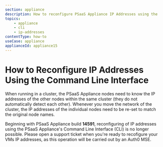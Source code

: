 ```yaml
---
section: appliance
description: How to reconfigure PSaaS Appliance IP Addresses using the CLI
topics:
    - appliance
    - cli
    - ip-addresses
contentType: how-to
useCase: appliance
applianceId: appliance15
---
```


# How to Reconfigure IP Addresses Using the Command Line Interface

When running in a cluster, the PSaaS Appliance nodes need to know the IP addresses of the other nodes within the same cluster (they do not automatically detect each other). Whenever you move the network of the cluster, the IP addresses of the individual nodes need to be re-set to match the original node names.

Beginning with PSaaS Appliance build **14591**, reconfiguring of IP addresses using the PSaaS Appliance's Command Line Interface (CLI) is no longer possible. Please open a support ticket when you're ready to recofigure your VMs IP addresses, as this operation will be carried out by an Auth0 MSE.

